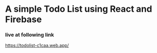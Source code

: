 # A simple Todo List using React and Firebase

### live at following link 
https://todolist-c1caa.web.app/
